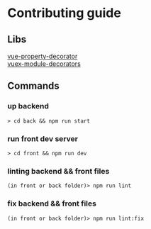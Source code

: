 # Contributing guide

## Libs
[vue-property-decorator](https://github.com/kaorun343/vue-property-decorator)<br>
[vuex-module-decorators](https://championswimmer.in/vuex-module-decorators/pages/getting-started.html#define-a-module)

## Commands

### up backend

```shell
> cd back && npm run start
```

### run front dev server

```shell
> cd front && npm run dev
```

### linting backend && front files

```shell
(in front or back folder)> npm run lint
```

### fix backend && front files

```shell
(in front or back folder)> npm run lint:fix
```
